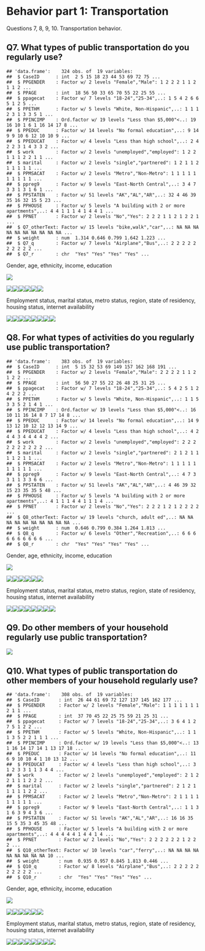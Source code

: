 # Behavior part 1: Transportation

Questions 7, 8, 9, 10.
Transportation behavior.












## Q7. What types of public transportation do you regularly use?


```
## 'data.frame':	324 obs. of  19 variables:
##  $ CaseID      : int  2 5 15 18 23 44 53 69 72 75 ...
##  $ PPGENDER    : Factor w/ 2 levels "Female","Male": 1 2 2 2 1 1 2 1 1 2 ...
##  $ PPAGE       : int  18 56 50 33 65 70 55 22 25 55 ...
##  $ ppagecat    : Factor w/ 7 levels "18-24","25-34",..: 1 5 4 2 6 6 5 1 2 5 ...
##  $ PPETHM      : Factor w/ 5 levels "White, Non-Hispanic",..: 1 1 1 2 3 1 3 3 5 1 ...
##  $ PPINCIMP    : Ord.factor w/ 19 levels "Less than $5,000"<..: 19 16 10 1 6 1 16 14 17 8 ...
##  $ PPEDUC      : Factor w/ 14 levels "No formal education",..: 9 14 9 9 10 6 12 10 10 9 ...
##  $ PPEDUCAT    : Factor w/ 4 levels "Less than high school",..: 2 4 2 2 3 1 4 3 3 2 ...
##  $ work        : Factor w/ 2 levels "unemployed","employed": 1 2 2 1 1 1 2 2 1 1 ...
##  $ marital     : Factor w/ 2 levels "single","partnered": 1 2 1 1 2 1 1 1 1 1 ...
##  $ PPMSACAT    : Factor w/ 2 levels "Metro","Non-Metro": 1 1 1 1 1 1 1 1 1 1 ...
##  $ ppreg9      : Factor w/ 9 levels "East-North Central",..: 3 4 7 3 3 1 3 1 6 1 ...
##  $ PPSTATEN    : Factor w/ 51 levels "AK","AL","AR",..: 32 4 46 39 35 16 32 15 5 23 ...
##  $ PPHOUSE     : Factor w/ 5 levels "A building with 2 or more apartments",..: 4 4 1 1 1 4 1 4 4 1 ...
##  $ PPNET       : Factor w/ 2 levels "No","Yes": 2 2 2 1 1 2 1 2 2 1 ...
##  $ Q7_otherText: Factor w/ 15 levels "bike,walk","car",..: NA NA NA NA NA NA NA NA NA NA ...
##  $ weight      : num  1.314 0.646 0.799 1.642 1.223 ...
##  $ Q7_q        : Factor w/ 7 levels "Airplane","Bus",..: 2 2 2 2 2 2 2 2 2 2 ...
##  $ Q7_r        : chr  "Yes" "Yes" "Yes" "Yes" ...
```

Gender, age, ethnicity, income, education

![](behavior-pt1_files/figure-html/q7-plot-1-1.png)<!-- -->

![](behavior-pt1_files/figure-html/q7-plot-2-1.png)<!-- -->![](behavior-pt1_files/figure-html/q7-plot-2-2.png)<!-- -->![](behavior-pt1_files/figure-html/q7-plot-2-3.png)<!-- -->![](behavior-pt1_files/figure-html/q7-plot-2-4.png)<!-- -->![](behavior-pt1_files/figure-html/q7-plot-2-5.png)<!-- -->![](behavior-pt1_files/figure-html/q7-plot-2-6.png)<!-- -->

Employment status, marital status, metro status, region, state of residency, housing status, internet availability



![](behavior-pt1_files/figure-html/unnamed-chunk-1-1.png)<!-- -->![](behavior-pt1_files/figure-html/unnamed-chunk-1-2.png)<!-- -->![](behavior-pt1_files/figure-html/unnamed-chunk-1-3.png)<!-- -->![](behavior-pt1_files/figure-html/unnamed-chunk-1-4.png)<!-- -->![](behavior-pt1_files/figure-html/unnamed-chunk-1-5.png)<!-- -->![](behavior-pt1_files/figure-html/unnamed-chunk-1-6.png)<!-- -->![](behavior-pt1_files/figure-html/unnamed-chunk-1-7.png)<!-- -->![](behavior-pt1_files/figure-html/unnamed-chunk-1-8.png)<!-- -->



## Q8. For what types of activities do you regularly use public transportation?


```
## 'data.frame':	383 obs. of  19 variables:
##  $ CaseID      : int  5 15 32 53 69 149 157 162 168 191 ...
##  $ PPGENDER    : Factor w/ 2 levels "Female","Male": 2 2 2 2 1 1 2 1 2 2 ...
##  $ PPAGE       : int  56 50 27 55 22 26 48 25 31 25 ...
##  $ ppagecat    : Factor w/ 7 levels "18-24","25-34",..: 5 4 2 5 1 2 4 2 2 2 ...
##  $ PPETHM      : Factor w/ 5 levels "White, Non-Hispanic",..: 1 1 5 3 3 5 2 1 4 1 ...
##  $ PPINCIMP    : Ord.factor w/ 19 levels "Less than $5,000"<..: 16 10 11 16 14 8 7 17 14 8 ...
##  $ PPEDUC      : Factor w/ 14 levels "No formal education",..: 14 9 13 12 10 12 12 13 14 9 ...
##  $ PPEDUCAT    : Factor w/ 4 levels "Less than high school",..: 4 2 4 4 3 4 4 4 4 2 ...
##  $ work        : Factor w/ 2 levels "unemployed","employed": 2 2 2 2 2 2 2 2 2 2 ...
##  $ marital     : Factor w/ 2 levels "single","partnered": 2 1 2 1 1 1 1 2 1 1 ...
##  $ PPMSACAT    : Factor w/ 2 levels "Metro","Non-Metro": 1 1 1 1 1 1 1 1 1 1 ...
##  $ ppreg9      : Factor w/ 9 levels "East-North Central",..: 4 7 3 3 1 1 3 3 6 6 ...
##  $ PPSTATEN    : Factor w/ 51 levels "AK","AL","AR",..: 4 46 39 32 15 23 35 35 5 48 ...
##  $ PPHOUSE     : Factor w/ 5 levels "A building with 2 or more apartments",..: 4 1 1 1 4 4 1 1 1 4 ...
##  $ PPNET       : Factor w/ 2 levels "No","Yes": 2 2 2 1 2 1 2 2 2 2 ...
##  $ Q8_otherText: Factor w/ 19 levels "church, adult ed",..: NA NA NA NA NA NA NA NA NA NA ...
##  $ weight      : num  0.646 0.799 0.384 1.264 1.813 ...
##  $ Q8_q        : Factor w/ 6 levels "Other","Recreation",..: 6 6 6 6 6 6 6 6 6 6 ...
##  $ Q8_r        : chr  "Yes" "Yes" "Yes" "Yes" ...
```

Gender, age, ethnicity, income, education

![](behavior-pt1_files/figure-html/q8-plot-1-1.png)<!-- -->

![](behavior-pt1_files/figure-html/unnamed-chunk-2-1.png)<!-- -->![](behavior-pt1_files/figure-html/unnamed-chunk-2-2.png)<!-- -->![](behavior-pt1_files/figure-html/unnamed-chunk-2-3.png)<!-- -->![](behavior-pt1_files/figure-html/unnamed-chunk-2-4.png)<!-- -->![](behavior-pt1_files/figure-html/unnamed-chunk-2-5.png)<!-- -->![](behavior-pt1_files/figure-html/unnamed-chunk-2-6.png)<!-- -->

Employment status, marital status, metro status, region, state of residency, housing status, internet availability



![](behavior-pt1_files/figure-html/unnamed-chunk-3-1.png)<!-- -->![](behavior-pt1_files/figure-html/unnamed-chunk-3-2.png)<!-- -->![](behavior-pt1_files/figure-html/unnamed-chunk-3-3.png)<!-- -->![](behavior-pt1_files/figure-html/unnamed-chunk-3-4.png)<!-- -->![](behavior-pt1_files/figure-html/unnamed-chunk-3-5.png)<!-- -->![](behavior-pt1_files/figure-html/unnamed-chunk-3-6.png)<!-- -->![](behavior-pt1_files/figure-html/unnamed-chunk-3-7.png)<!-- -->![](behavior-pt1_files/figure-html/unnamed-chunk-3-8.png)<!-- -->



## Q9. Do other members of your household regularly use public transportation?

![](behavior-pt1_files/figure-html/q9-1.png)<!-- -->



## Q10. What types of public transportation do other members of your household regularly use?


```
## 'data.frame':	308 obs. of  19 variables:
##  $ CaseID       : int  26 44 61 69 72 127 137 145 162 177 ...
##  $ PPGENDER     : Factor w/ 2 levels "Female","Male": 1 1 1 1 1 1 1 2 1 1 ...
##  $ PPAGE        : int  37 70 45 22 25 75 59 21 25 31 ...
##  $ ppagecat     : Factor w/ 7 levels "18-24","25-34",..: 3 6 4 1 2 7 5 1 2 2 ...
##  $ PPETHM       : Factor w/ 5 levels "White, Non-Hispanic",..: 1 1 1 3 5 2 2 1 1 1 ...
##  $ PPINCIMP     : Ord.factor w/ 19 levels "Less than $5,000"<..: 13 1 16 14 17 14 1 13 17 18 ...
##  $ PPEDUC       : Factor w/ 14 levels "No formal education",..: 11 6 9 10 10 4 1 10 13 12 ...
##  $ PPEDUCAT     : Factor w/ 4 levels "Less than high school",..: 3 1 2 3 3 1 1 3 4 4 ...
##  $ work         : Factor w/ 2 levels "unemployed","employed": 2 1 2 2 1 1 1 2 2 2 ...
##  $ marital      : Factor w/ 2 levels "single","partnered": 2 1 2 1 1 1 1 1 2 2 ...
##  $ PPMSACAT     : Factor w/ 2 levels "Metro","Non-Metro": 2 1 1 1 1 1 1 1 1 1 ...
##  $ ppreg9       : Factor w/ 9 levels "East-North Central",..: 1 1 3 1 6 3 9 4 3 6 ...
##  $ PPSTATEN     : Factor w/ 51 levels "AK","AL","AR",..: 16 16 35 15 5 35 3 45 35 48 ...
##  $ PPHOUSE      : Factor w/ 5 levels "A building with 2 or more apartments",..: 4 4 4 4 4 1 4 4 1 4 ...
##  $ PPNET        : Factor w/ 2 levels "No","Yes": 2 2 2 2 2 2 1 2 2 2 ...
##  $ Q10_otherText: Factor w/ 10 levels "car","ferry",..: NA NA NA NA NA NA NA NA NA 10 ...
##  $ weight       : num  0.935 0.957 0.845 1.813 0.446 ...
##  $ Q10_q        : Factor w/ 8 levels "Airplane","Bus",..: 2 2 2 2 2 2 2 2 2 2 ...
##  $ Q10_r        : chr  "Yes" "Yes" "Yes" "Yes" ...
```

Gender, age, ethnicity, income, education

![](behavior-pt1_files/figure-html/unnamed-chunk-4-1.png)<!-- -->

![](behavior-pt1_files/figure-html/unnamed-chunk-5-1.png)<!-- -->![](behavior-pt1_files/figure-html/unnamed-chunk-5-2.png)<!-- -->![](behavior-pt1_files/figure-html/unnamed-chunk-5-3.png)<!-- -->![](behavior-pt1_files/figure-html/unnamed-chunk-5-4.png)<!-- -->![](behavior-pt1_files/figure-html/unnamed-chunk-5-5.png)<!-- -->![](behavior-pt1_files/figure-html/unnamed-chunk-5-6.png)<!-- -->

Employment status, marital status, metro status, region, state of residency, housing status, internet availability



![](behavior-pt1_files/figure-html/unnamed-chunk-7-1.png)<!-- -->![](behavior-pt1_files/figure-html/unnamed-chunk-7-2.png)<!-- -->![](behavior-pt1_files/figure-html/unnamed-chunk-7-3.png)<!-- -->![](behavior-pt1_files/figure-html/unnamed-chunk-7-4.png)<!-- -->![](behavior-pt1_files/figure-html/unnamed-chunk-7-5.png)<!-- -->![](behavior-pt1_files/figure-html/unnamed-chunk-7-6.png)<!-- -->![](behavior-pt1_files/figure-html/unnamed-chunk-7-7.png)<!-- -->![](behavior-pt1_files/figure-html/unnamed-chunk-7-8.png)<!-- -->



